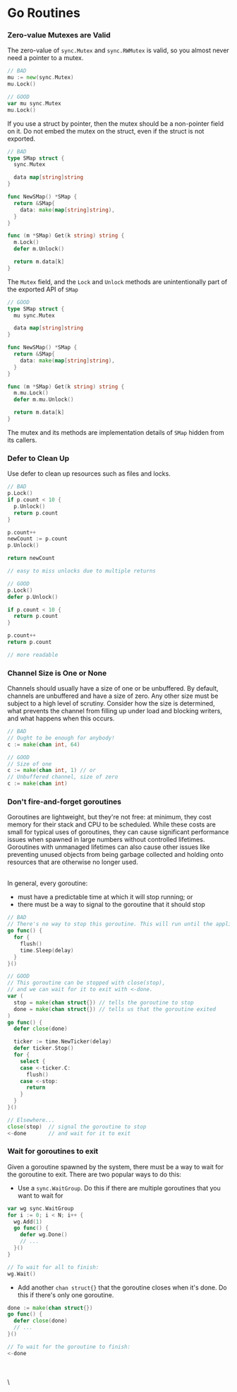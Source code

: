# Go Routines

### Zero-value Mutexes are Valid

The zero-value of `sync.Mutex` and `sync.RWMutex` is valid, so you almost never need a pointer to a mutex.

```go
// BAD
mu := new(sync.Mutex)
mu.Lock()
```

```go
// GOOD
var mu sync.Mutex
mu.Lock()
```

If you use a struct by pointer, then the mutex should be a non-pointer field on it. Do not embed the mutex on the struct, even if the struct is not exported.

```go
// BAD
type SMap struct {
  sync.Mutex

  data map[string]string
}

func NewSMap() *SMap {
  return &SMap{
    data: make(map[string]string),
  }
}

func (m *SMap) Get(k string) string {
  m.Lock()
  defer m.Unlock()

  return m.data[k]
}
```

The `Mutex` field, and the `Lock` and `Unlock` methods are unintentionally part of the exported API of `SMap`

```go
// GOOD
type SMap struct {
  mu sync.Mutex

  data map[string]string
}

func NewSMap() *SMap {
  return &SMap{
    data: make(map[string]string),
  }
}

func (m *SMap) Get(k string) string {
  m.mu.Lock()
  defer m.mu.Unlock()

  return m.data[k]
}
```

The mutex and its methods are implementation details of `SMap` hidden from its callers.

### Defer to Clean Up

Use defer to clean up resources such as files and locks.

```go
// BAD
p.Lock()
if p.count < 10 {
  p.Unlock()
  return p.count
}

p.count++
newCount := p.count
p.Unlock()

return newCount

// easy to miss unlocks due to multiple returns
```

```go
// GOOD
p.Lock()
defer p.Unlock()

if p.count < 10 {
  return p.count
}

p.count++
return p.count

// more readable
```

### Channel Size is One or None

Channels should usually have a size of one or be unbuffered. By default, channels are unbuffered and have a size of zero. Any other size must be subject to a high level of scrutiny. Consider how the size is determined, what prevents the channel from filling up under load and blocking writers, and what happens when this occurs.

```go
// BAD
// Ought to be enough for anybody!
c := make(chan int, 64)
```

```go
// GOOD
// Size of one
c := make(chan int, 1) // or
// Unbuffered channel, size of zero
c := make(chan int)
```

### Don't fire-and-forget goroutines

Goroutines are lightweight, but they're not free: at minimum, they cost memory for their stack and CPU to be scheduled. While these costs are small for typical uses of goroutines, they can cause significant performance issues when spawned in large numbers without controlled lifetimes. Goroutines with unmanaged lifetimes can also cause other issues like preventing unused objects from being garbage collected and holding onto resources that are otherwise no longer used.

\
In general, every goroutine:

* must have a predictable time at which it will stop running; or
* there must be a way to signal to the goroutine that it should stop

```go
// BAD
// There's no way to stop this goroutine. This will run until the application exits.
go func() {
  for {
    flush()
    time.Sleep(delay)
  }
}()
```

```go
// GOOD
// This goroutine can be stopped with close(stop), 
// and we can wait for it to exit with <-done.
var (
  stop = make(chan struct{}) // tells the goroutine to stop
  done = make(chan struct{}) // tells us that the goroutine exited
)
go func() {
  defer close(done)

  ticker := time.NewTicker(delay)
  defer ticker.Stop()
  for {
    select {
    case <-ticker.C:
      flush()
    case <-stop:
      return
    }
  }
}()

// Elsewhere...
close(stop)  // signal the goroutine to stop
<-done       // and wait for it to exit
```

### **Wait for goroutines to exit**

Given a goroutine spawned by the system, there must be a way to wait for the goroutine to exit. There are two popular ways to do this:

* Use a `sync.WaitGroup`. Do this if there are multiple goroutines that you want to wait for

```go
var wg sync.WaitGroup
for i := 0; i < N; i++ {
  wg.Add(1)
  go func() {
    defer wg.Done()
    // ...
  }()
}

// To wait for all to finish:
wg.Wait()
```

* Add another `chan struct{}` that the goroutine closes when it's done. Do this if there's only one goroutine.

```go
done := make(chan struct{})
go func() {
  defer close(done)
  // ...
}()

// To wait for the goroutine to finish:
<-done
```

\
\
\
